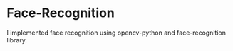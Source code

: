# Face-Recognition
I implemented face recognition using opencv-python and face-recognition library.

